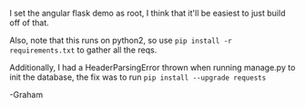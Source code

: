 I set the angular flask demo as root, I think that it'll be easiest to just build off of that.

Also, note that this runs on python2, so use `pip install -r requirements.txt` to gather all the reqs.

Additionally, I had a HeaderParsingError thrown when running manage.py to init the database, the fix was to run `pip install --upgrade requests`

-Graham
